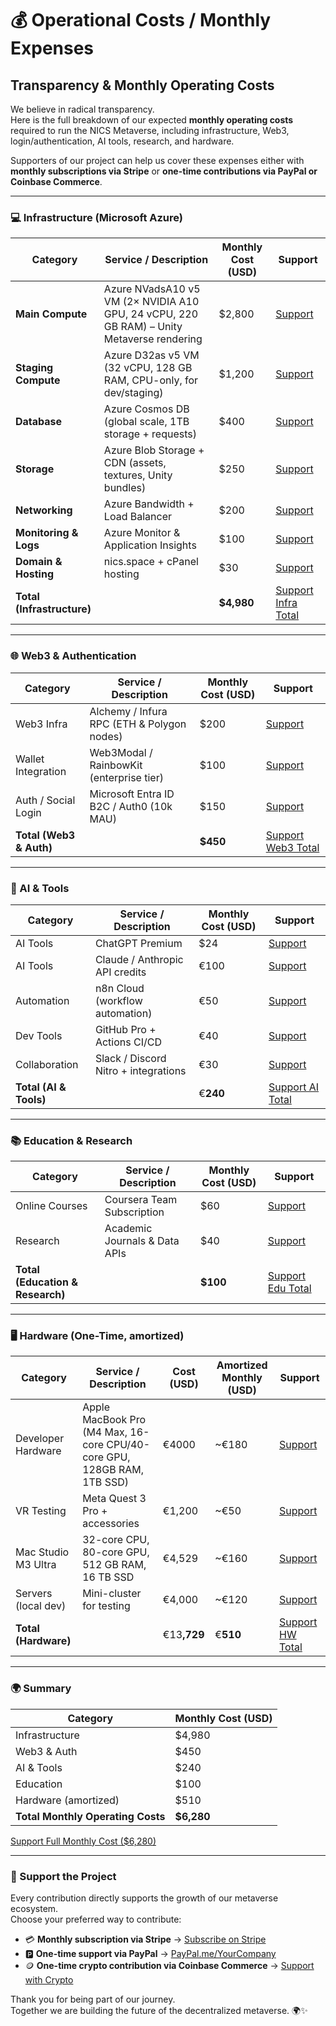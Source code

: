 # 💰 Operational Costs / Monthly Expenses

## Transparency & Monthly Operating Costs

We believe in radical transparency.\
Here is the full breakdown of our expected **monthly operating costs** required to run the NICS Metaverse, including infrastructure, Web3, login/authentication, AI tools, research, and hardware.

Supporters of our project can help us cover these expenses either with **monthly subscriptions via Stripe** or **one-time contributions via PayPal or Coinbase Commerce**.

***

### 💻 Infrastructure (Microsoft Azure)

| Category                   | Service / Description                                                                     | Monthly Cost (USD) | Support                                                               |
| -------------------------- | ----------------------------------------------------------------------------------------- | ------------------ | --------------------------------------------------------------------- |
| **Main Compute**           | Azure NVadsA10 v5 VM (2× NVIDIA A10 GPU, 24 vCPU, 220 GB RAM) – Unity Metaverse rendering | $2,800             | [Support](https://buy.stripe.com/3cIeVcgI66DqaqNeVDaVa03)             |
| **Staging Compute**        | Azure D32as v5 VM (32 vCPU, 128 GB RAM, CPU-only, for dev/staging)                        | $1,200             | [Support](https://buy.stripe.com/eVqfZg77w0f26ax14NaVa04)             |
| **Database**               | Azure Cosmos DB (global scale, 1TB storage + requests)                                    | $400               | [Support](https://buy.stripe.com/eVqaEWajI2naeH39BjaVa05)             |
| **Storage**                | Azure Blob Storage + CDN (assets, textures, Unity bundles)                                | $250               | [Support](https://buy.stripe.com/fZu4gy2Rg3regPbcNvaVa06)             |
| **Networking**             | Azure Bandwidth + Load Balancer                                                           | $200               | [Support](https://buy.stripe.com/28EeVc3Vk2na56tcNvaVa07)             |
| **Monitoring & Logs**      | Azure Monitor & Application Insights                                                      | $100               | [Support](https://buy.stripe.com/bJe14m77w5zm8iF8xfaVa08)             |
| **Domain & Hosting**       | nics.space + cPanel hosting                                                               | $30                | [Support](https://buy.stripe.com/5kQ3cudvU7Hu7eBbJraVa09)             |
| **Total (Infrastructure)** |                                                                                           | **$4,980**         | [Support Infra Total](https://buy.stripe.com/6oU3cu3VkaTG6ax5l3aVa0a) |

***

### 🌐 Web3 & Authentication

| Category                | Service / Description                      | Monthly Cost (USD) | Support                                                              |
| ----------------------- | ------------------------------------------ | ------------------ | -------------------------------------------------------------------- |
| Web3 Infra              | Alchemy / Infura RPC (ETH & Polygon nodes) | $200               | [Support](https://buy.stripe.com/6oUcN4crQaTGcyV28RaVa0b)            |
| Wallet Integration      | Web3Modal / RainbowKit (enterprise tier)   | $100               | [Support](https://buy.stripe.com/aFa7sK77wf9WgPb14NaVa0c)            |
| Auth / Social Login     | Microsoft Entra ID B2C / Auth0 (10k MAU)   | $150               | [Support](https://buy.stripe.com/bJe7sK0J83re8iF5l3aVa0d)            |
| **Total (Web3 & Auth)** |                                            | **$450**           | [Support Web3 Total](https://buy.stripe.com/dRm5kC9fE7Hu0Qd7tbaVa0e) |

***

### 🤖 AI & Tools

| Category               | Service / Description                | Monthly Cost (USD) | Support                                                            |
| ---------------------- | ------------------------------------ | ------------------ | ------------------------------------------------------------------ |
| AI Tools               | ChatGPT Premium                      | $24                | [Support](https://buy.stripe.com/bJecN40J80f20Qd5l3aVa0f)          |
| AI Tools               | Claude / Anthropic API credits       | €100               | [Support](https://buy.stripe.com/aFabJ02Rgf9W0Qd00JaVa0j)          |
| Automation             | n8n Cloud (workflow automation)      | €50                | [Support](https://buy.stripe.com/00w5kCbnM0f2buR6p7aVa0g)          |
| Dev Tools              | GitHub Pro + Actions CI/CD           | €40                | [Support](https://buy.stripe.com/3cI8wOcrQ1j67eB4gZaVa0h)          |
| Collaboration          | Slack / Discord Nitro + integrations | €30                | [Support](https://buy.stripe.com/00w3cu9fE7Hu0QdfZHaVa0i)          |
| **Total (AI & Tools)** |                                      | €**240**           | [Support AI Total](https://buy.stripe.com/cNiaEWfE22nacyV14NaVa0k) |

***

### 📚 Education & Research

| Category                         | Service / Description         | Monthly Cost (USD) | Support                                                             |
| -------------------------------- | ----------------------------- | ------------------ | ------------------------------------------------------------------- |
| Online Courses                   | Coursera Team Subscription    | $60                | [Support](https://buy.stripe.com/9B6bJ03Vk6Dq42p00JaVa0l)           |
| Research                         | Academic Journals & Data APIs | $40                | [Support](https://buy.stripe.com/5kQ3cu9fE7HudCZ5l3aVa0m)           |
| **Total (Education & Research)** |                               | **$100**           | [Support Edu Total](https://buy.stripe.com/28E28q4Zo6Dq9mJ6p7aVa0n) |

***

### 🖥 Hardware (One-Time, amortized)

| Category             | Service / Description                                                   | Cost (USD)       | Amortized Monthly (USD) | Support                                                            |
| -------------------- | ----------------------------------------------------------------------- | ---------------- | ----------------------- | ------------------------------------------------------------------ |
| Developer Hardware   | Apple MacBook Pro (M4 Max, 16-core CPU/40-core GPU, 128GB RAM, 1TB SSD) | €4000            | \~€180                  | [Support](https://buy.stripe.com/00waEW8bA1j6eH328RaVa0o)          |
| VR Testing           | Meta Quest 3 Pro + accessories                                          | €1,200           | \~€50                   | [Support](https://buy.stripe.com/5kQdR83Vk7HueH300JaVa0p)          |
| Mac Studio M3 Ultra  | 32-core CPU, 80-core GPU, 512 GB RAM, 16 TB SSD                         | €4,529           | \~€160                  | [Support](https://buy.stripe.com/4gMcN42RgbXKbuR9BjaVa0q)          |
| Servers (local dev)  | Mini-cluster for testing                                                | €4,000           | \~€120                  | [Support](https://buy.stripe.com/00w14mezYf9WfL714NaVa0r)          |
| **Total (Hardware)** |                                                                         | €1&#x33;**,729** | €**510**                | [Support HW Total](https://buy.stripe.com/cNi14m4Zo9PCfL77tbaVa0s) |

***

### 🌍 Summary

| Category                          | Monthly Cost (USD) |
| --------------------------------- | ------------------ |
| Infrastructure                    | $4,980             |
| Web3 & Auth                       | $450               |
| AI & Tools                        | $240               |
| Education                         | $100               |
| Hardware (amortized)              | $510               |
| **Total Monthly Operating Costs** | **$6,280**         |

[Support Full Monthly Cost ($6,280)](https://checkout.stripe.com/pay/full-total)

***

### 🙌 Support the Project

Every contribution directly supports the growth of our metaverse ecosystem.\
Choose your preferred way to contribute:

* 💳 **Monthly subscription via Stripe** → [Subscribe on Stripe](https://checkout.stripe.com/your-link)
* 🅿️ **One-time support via PayPal** → [PayPal.me/YourCompany](https://paypal.me/YourCompany)
* 🪙 **One-time crypto contribution via Coinbase Commerce** → [Support with Crypto](https://commerce.coinbase.com/checkout/your-link)

Thank you for being part of our journey.\
Together we are building the future of the decentralized metaverse. 🌍✨
